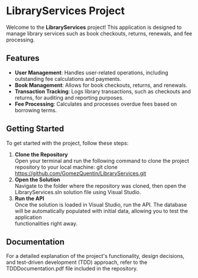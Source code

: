 # LibraryServices Project

Welcome to the **LibraryServices** project! This application is designed to manage library services such as book checkouts, returns, renewals, and fee processing.

## Features

- **User Management**: Handles user-related operations, including outstanding fee calculations and payments.
- **Book Management**: Allows for book checkouts, returns, and renewals.
- **Transaction Tracking**: Logs library transactions, such as checkouts and returns, for auditing and reporting purposes.
- **Fee Processing**: Calculates and processes overdue fees based on borrowing terms.

## Getting Started

To get started with the project, follow these steps:

1. **Clone the Repository**  
   Open your terminal and run the following command to clone the project repository to your local machine:
   git clone https://github.com/GomezQuentin/LibraryServices.git
2. **Open the Solution**  
   Navigate to the folder where the repository was cloned, then open the LibraryServices.sln solution file using Visual Studio.
3. **Run the API**  
   Once the solution is loaded in Visual Studio, run the API. The database will be automatically populated with initial data, allowing you to test the application     
   functionalities right away.

## Documentation
For a detailed explanation of the project's functionality, design decisions, and test-driven development (TDD) approach, refer to the TDDDocumentation.pdf file included in the repository.
